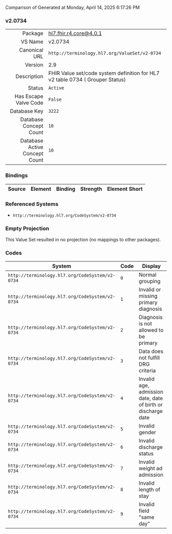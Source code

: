 Comparison of 
Generated at Monday, April 14, 2025 6:17:26 PM

### v2.0734

|      |     |
| ---: | --- |
| Package | hl7.fhir.r4.core@4.0.1 |
| VS Name | v2.0734 |
| Canonical URL | `http://terminology.hl7.org/ValueSet/v2-0734` |
| Version | 2.9 |
| Description | FHIR Value set/code system definition for HL7 v2 table 0734 ( Grouper Status) |
| Status | `Active` |
| Has Escape Valve Code | `False` |
| Database Key | `3222` |
| Database Concept Count | `10` |
| Database Active Concept Count | `10` |
### Bindings

| Source | Element | Binding | Strength | Element Short |
| ------ | ------- | ------- | -------- | ------------- |

### Referenced Systems

* `http://terminology.hl7.org/CodeSystem/v2-0734`
### Empty Projection

This Value Set resulted in no projection (no mappings to other packages).

### Codes

| System | Code | Display |
| ------ | ---- | ------- |
| `http://terminology.hl7.org/CodeSystem/v2-0734` | `0` | Normal grouping |
| `http://terminology.hl7.org/CodeSystem/v2-0734` | `1` | Invalid or missing primary diagnosis |
| `http://terminology.hl7.org/CodeSystem/v2-0734` | `2` | Diagnosis is not allowed to be primary |
| `http://terminology.hl7.org/CodeSystem/v2-0734` | `3` | Data does not fulfill DRG criteria |
| `http://terminology.hl7.org/CodeSystem/v2-0734` | `4` | Invalid age, admission date, date of birth or discharge date |
| `http://terminology.hl7.org/CodeSystem/v2-0734` | `5` | Invalid gender |
| `http://terminology.hl7.org/CodeSystem/v2-0734` | `6` | Invalid discharge status |
| `http://terminology.hl7.org/CodeSystem/v2-0734` | `7` | Invalid weight ad admission |
| `http://terminology.hl7.org/CodeSystem/v2-0734` | `8` | Invalid length of stay |
| `http://terminology.hl7.org/CodeSystem/v2-0734` | `9` | Invalid field "same day" |
